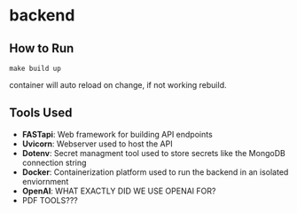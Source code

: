 # backend

## How to Run

`make build up`

container will auto reload on change, if not working rebuild.

## Tools Used
* **FASTapi**: Web framework for building API endpoints
* **Uvicorn**: Webserver used to host the API
* **Dotenv**: Secret managment tool used to store secrets like the MongoDB connection string
* **Docker**: Containerization platform used to run the backend in an isolated enviornment
* **OpenAI**: WHAT EXACTLY DID WE USE OPENAI FOR?
* PDF TOOLS???


